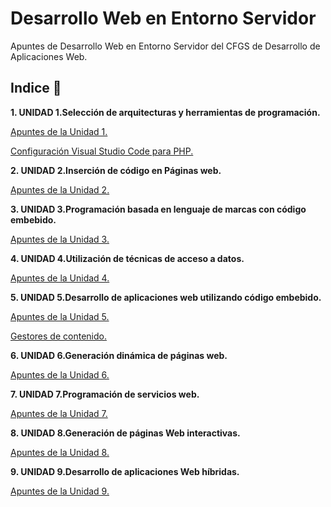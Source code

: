 # Desarrollo Web en Entorno Servidor

Apuntes de Desarrollo Web en Entorno Servidor del CFGS de Desarrollo de Aplicaciones Web.

## Indice 🚀

**1. UNIDAD 1.Selección de arquitecturas y herramientas de programación.**

[Apuntes de la Unidad 1.](Tema1/Selecciondearquitecturasyherramientasdeprogramacion.md)

[Configuración Visual Studio Code para PHP.](Tema2/VisualStudioCodePHP.md)

**2. UNIDAD 2.Inserción de código en Páginas web.**

[Apuntes de la Unidad 2.](Tema2/Insercioncodigopaginasweb.md)

**3. UNIDAD 3.Programación basada en lenguaje de marcas con código embebido.**

[Apuntes de la Unidad 3.](Tema3/programacionlenguajesdemarcas.md)

**4. UNIDAD 4.Utilización de técnicas de acceso a datos.**

[Apuntes de la Unidad 4.](Tema4/tecnicasaccesodatos.md)

**5. UNIDAD 5.Desarrollo de aplicaciones web utilizando código embebido.**

[Apuntes de la Unidad 5.](Tema5/dawcodigoembebido.md)

[Gestores de contenido.](Tema5/gestoresdecontenido.md)

**6. UNIDAD 6.Generación dinámica de páginas web.**

[Apuntes de la Unidad 6.](Tema6/generacionDinamicaPaginasWeb.md)

**7. UNIDAD 7.Programación de servicios web.**

[Apuntes de la Unidad 7.](Tema7/programacionServiciosWeb.md)

**8. UNIDAD 8.Generación de páginas Web  interactivas.**

[Apuntes de la Unidad 8.](Tema8/paginasWebInteractivas.md)


**9. UNIDAD 9.Desarrollo de aplicaciones Web híbridas.**

[Apuntes de la Unidad 9.](Tema9/aplicacionesHibridas.md)




